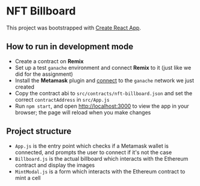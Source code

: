 # NFT Billboard

This project was bootstrapped with [Create React App](https://github.com/facebook/create-react-app).


## How to run in development mode

- Create a contract on **Remix**
- Set up a test `ganache` environment and connect **Remix** to it (just like we did for the assignment)
- Install the **Metamask** plugin and [connect](https://www.geeksforgeeks.org/how-to-set-up-ganche-with-metamask/) to the `ganache` network we just created
- Copy the contract abi to `src/contracts/nft-billboard.json` and set the correct `contractAddress` in `src/App.js`
- Run `npm start`, and open [http://localhost:3000](http://localhost:3000) to view the app in your browser; the page will reload when you make changes

## Project structure
- `App.js` is the entry point which checks if a Metamask wallet is connected, and prompts the user to connect if it's not the case
- `Billboard.js` is the actual billboard which interacts with the Ethereum contract and display the images
- `MintModal.js` is a form which interacts with the Ethereum contract to mint a cell


<!-- ## Available Scripts

In the project directory, you can run:

### `npm start`

Runs the app in the development mode.\
Open [http://localhost:3000](http://localhost:3000) to view it in your browser.

The page will reload when you make changes.\
You may also see any lint errors in the console.

### `npm test`

Launches the test runner in the interactive watch mode.\
See the section about [running tests](https://facebook.github.io/create-react-app/docs/running-tests) for more information.

### `npm run build`

Builds the app for production to the `build` folder.\
It correctly bundles React in production mode and optimizes the build for the best performance.

The build is minified and the filenames include the hashes.\
Your app is ready to be deployed!

See the section about [deployment](https://facebook.github.io/create-react-app/docs/deployment) for more information.

### `npm run eject`

**Note: this is a one-way operation. Once you `eject`, you can't go back!**

If you aren't satisfied with the build tool and configuration choices, you can `eject` at any time. This command will remove the single build dependency from your project.

Instead, it will copy all the configuration files and the transitive dependencies (webpack, Babel, ESLint, etc) right into your project so you have full control over them. All of the commands except `eject` will still work, but they will point to the copied scripts so you can tweak them. At this point you're on your own.

You don't have to ever use `eject`. The curated feature set is suitable for small and middle deployments, and you shouldn't feel obligated to use this feature. However we understand that this tool wouldn't be useful if you couldn't customize it when you are ready for it. -->

<!-- ## Deployment

This section has moved here: [https://facebook.github.io/create-react-app/docs/deployment](https://facebook.github.io/create-react-app/docs/deployment) -->